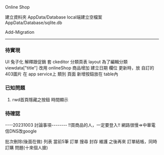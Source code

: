 Online Shop 

建立資料夾 AppData/Database
local端建立空檔案 AppData/Database/sqlite.db

Add-Migration

---

### 待實現
UI 兔子化
解釋跟促銷 套 ckeditor
分類頁表 layout 為了編輯分類
viewdata["title"] 改用 onlineShop 
商品增加 建立日期 欄位
更新時，放 自訂的 403圖片 在 app service上
類別 頁面 新增按鈕放在 table內

### 已知問題
1. rwd首頁隱藏之按鈕
時間顯示

### 待確認

----20231003 討論事項--------
!!買商品的人，一定要登入!!
網路很慢=>中華電信DNS改google

批次刪除(後面在做)
列表 當前5筆
訂單 搜尋 封存 維護 之後再來
訂單結帳，同時訂購 問題(十來個人搶)